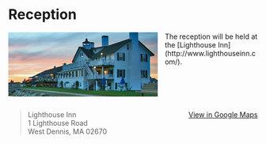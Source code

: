 # Reception

<img style="float:left; max-width: 60%; margin-bottom: 1em; margin-right: 1em;" src="img/lighthouse-inn.png">
The reception will be held at the [Lighthouse Inn](http://www.lighthouseinn.com/).

<div style="clear: both;"></div>
<blockquote style="float: left; clear: both; max-width: 50%;">
  Lighthouse Inn<br>
  1 Lighthouse Road<br>
  West Dennis, MA 02670
</blockquote>
<a class="red ui button" href="https://goo.gl/maps/qYi4LZAnndE2" target="_blank" style="float: right; margin-top: 1em;"><i class="marker icon"></i> View in Google Maps </a>

<div class="map" id="map" style="clear: both;"></div>
